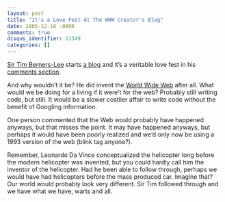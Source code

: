 ```yaml
---
layout: post
title: "It's a Love Fest At The WWW Creator's Blog"
date: 2005-12-16 -0800
comments: true
disqus_identifier: 11349
categories: []
---
```

[Sir Tim Berners-Lee](http://en.wikipedia.org/wiki/Tim_Berners-Lee)
starts [a blog](http://dig.csail.mit.edu/breadcrumbs/blog/4) and it’s a
veritable love fest in his [comments
section](http://dig.csail.mit.edu/breadcrumbs/node/38#comment).

And why wouldn’t it be? He did invent the [World Wide
Web](http://en.wikipedia.org/wiki/World_Wide_Web) after all. What would
we be doing for a living if it were’t for the web? Probably still
writing code, but still. It would be a slower costlier affair to write
code without the benefit of Googling information.

One person commented that the Web would probably have happened anyways,
but that misses the point. It may have happened anyways, but perhaps it
would have been poorly realized and we’d only now be using a 1993
version of the web (blink tag anyone?).

Remember, Leonardo Da Vince conceptualized the helicopter long before
the modern helicopter was invented, but you could hardly call him the
inventor of the helicopter. Had he been able to follow through, perhaps
we would have had helicopters before the mass produced car. Imagine
that? Our world would probably look very different. Sir Tim followed
through and we have what we have, warts and all.

